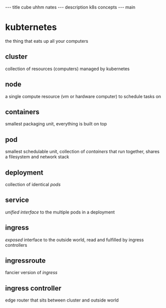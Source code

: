 --- title
cube uhhm nates
--- description
k8s concepts
--- main


# kubternetes

the thing that eats up all your computers

## cluster

collection of resources (computers) managed by kubernetes

## node

a single compute resource (vm or hardware computer)
to schedule tasks on

## containers

smallest packaging unit,
everything is built on top

## pod

smallest schedulable unit,
collection of _containers_ that run together,
shares a filesystem and network stack

## deployment

collection of identical _pods_

## service

_unified interface_ to the multiple pods in a deployment

## ingress

_exposed_ interface to the outside world,
read and fulfilled by ingress controllers

## ingressroute

fancier version of _ingress_

## ingress controller

edge router that sits between cluster and outside world
